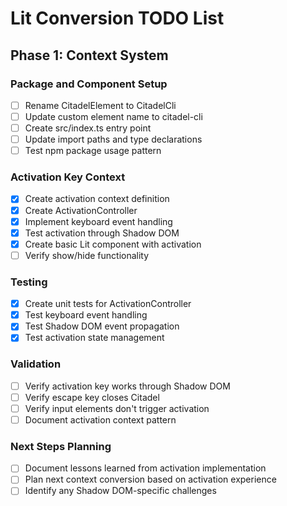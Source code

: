 # Lit Conversion TODO List

## Phase 1: Context System

### Package and Component Setup
- [ ] Rename CitadelElement to CitadelCli
- [ ] Update custom element name to citadel-cli
- [ ] Create src/index.ts entry point
- [ ] Update import paths and type declarations
- [ ] Test npm package usage pattern

### Activation Key Context
- [x] Create activation context definition
- [x] Create ActivationController
- [x] Implement keyboard event handling
- [x] Test activation through Shadow DOM
- [x] Create basic Lit component with activation
- [ ] Verify show/hide functionality

### Testing
- [x] Create unit tests for ActivationController
- [x] Test keyboard event handling
- [x] Test Shadow DOM event propagation
- [x] Test activation state management

### Validation
- [ ] Verify activation key works through Shadow DOM
- [ ] Verify escape key closes Citadel
- [ ] Verify input elements don't trigger activation
- [ ] Document activation context pattern

### Next Steps Planning
- [ ] Document lessons learned from activation implementation
- [ ] Plan next context conversion based on activation experience
- [ ] Identify any Shadow DOM-specific challenges
